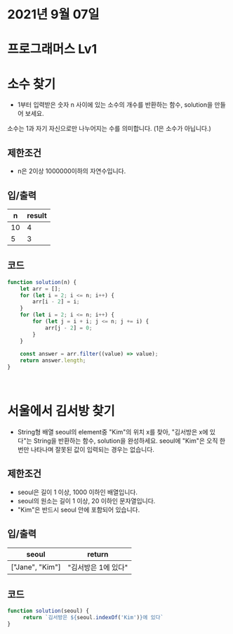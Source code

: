 # 2021년 9월 07일
# 프로그래머스 Lv1
# 소수 찾기
- 1부터 입력받은 숫자 n 사이에 있는 소수의 개수를 반환하는 함수, solution을 만들어 보세요.

소수는 1과 자기 자신으로만 나누어지는 수를 의미합니다.
(1은 소수가 아닙니다.)

## 제한조건 
- n은 2이상 1000000이하의 자연수입니다.
## 입/출력
|n|result|
|------|---|
|10|4|
|5|3|
## 코드
```javascript
function solution(n) {
    let arr = [];
    for (let i = 2; i <= n; i++) {
        arr[i - 2] = i;
    }
    for (let i = 2; i <= n; i++) {
        for (let j = i + i; j <= n; j += i) {
            arr[j - 2] = 0;
        }
    }
    
    const answer = arr.filter((value) => value);
    return answer.length;
}
```

<br>

# 서울에서 김서방 찾기
- String형 배열 seoul의 element중 "Kim"의 위치 x를 찾아, "김서방은 x에 있다"는 String을 반환하는 함수, solution을 완성하세요. seoul에 "Kim"은 오직 한 번만 나타나며 잘못된 값이 입력되는 경우는 없습니다.
## 제한조건 
- seoul은 길이 1 이상, 1000 이하인 배열입니다.
- seoul의 원소는 길이 1 이상, 20 이하인 문자열입니다.
- "Kim"은 반드시 seoul 안에 포함되어 있습니다.
## 입/출력
|seoul|return|
|------|---|
|["Jane", "Kim"] |"김서방은 1에 있다"|

## 코드
```javascript
function solution(seoul) {
     return `김서방은 ${seoul.indexOf('Kim')}에 있다`
}
```
